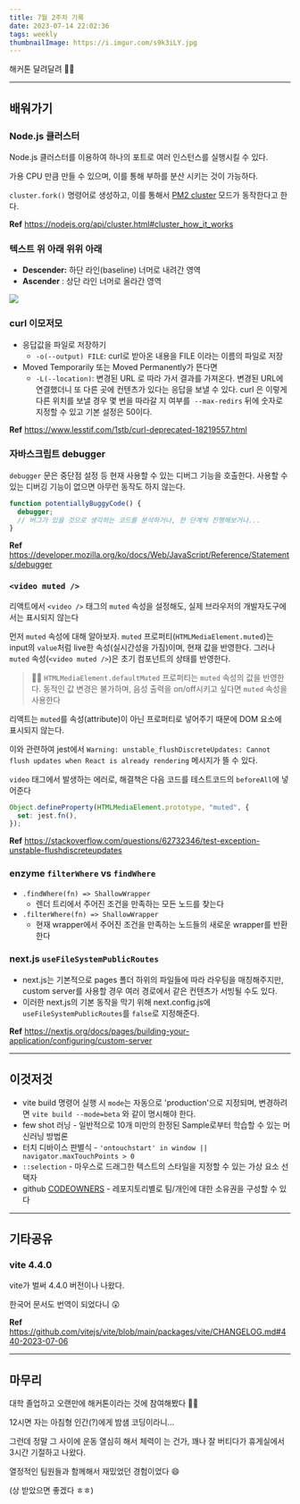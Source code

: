 ```yaml
---
title: 7월 2주차 기록
date: 2023-07-14 22:02:36
tags: weekly
thumbnailImage: https://i.imgur.com/s9k3iLY.jpg
---
```


해커톤 달려달려 🏃‍♀️

<!-- more -->

---

## 배워가기

### Node.js 클러스터

Node.js 클러스터를 이용하여 하나의 포트로 여러 인스턴스를 실행시킬 수 있다.

가용 CPU 만큼 만들 수 있으며, 이를 통해 부하를 분산 시키는 것이 가능하다.

`cluster.fork()` 명령어로 생성하고, 이를 통해서 [PM2 cluster](https://pm2.keymetrics.io/docs/usage/cluster-mode/) 모드가 동작한다고 한다.

**Ref** <https://nodejs.org/api/cluster.html#cluster_how_it_works>

### 텍스트 위 아래 위위 아래

- **Descender:** 하단 라인(baseline) 너머로 내려간 영역
- **Ascender** : 상단 라인 너머로 올라간 영역

<img src="01.png" />

### curl 이모저모

- 응답값을 파일로 저장하기
  - `-o(--output) FILE`: curl로 받아온 내용을 FILE 이라는 이름의 파일로 저장
- Moved Temporarily 또는 Moved Permanently가 뜬다면
  - `-L(--location)`: 변경된 URL 로 따라 가서 결과를 가져온다. 변경된 URL에 연결했더니 또 다른 곳에 컨텐츠가 있다는 응답을 보낼 수 있다. curl 은 이렇게 다른 위치를 보낼 경우 몇 번을 따라갈 지 여부를  `--max-redirs` 뒤에 숫자로 지정할 수 있고 기본 설정은 50이다.

**Ref** https://www.lesstif.com/1stb/curl-deprecated-18219557.html

### 자바스크립트 debugger

`debugger` 문은 중단점 설정 등 현재 사용할 수 있는 디버그 기능을 호출한다. 사용할 수있는 디버깅 기능이 없으면 아무런 동작도 하지 않는다.

```jsx
function potentiallyBuggyCode() {
  debugger;
  // 버그가 있을 것으로 생각하는 코드를 분석하거나, 한 단계씩 진행해보거나...
}
```

**Ref** https://developer.mozilla.org/ko/docs/Web/JavaScript/Reference/Statements/debugger

### `<video muted />`

리액트에서 `<video />` 태그의 `muted` 속성을 설정해도, 실제 브라우저의 개발자도구에서는 표시되지 않는다

먼저 `muted` 속성에 대해 알아보자. `muted` 프로퍼티(`HTMLMediaElement.muted`)는 input의 `value`처럼 live한 속성(실시간성을 가짐)이며, 현재 값을 반영한다. 그러나 `muted` 속성(`<video muted />`)은 초기 컴포넌트의 상태를 반영한다.

> 💁‍♀️ `HTMLMediaElement.defaultMuted` 프로퍼티는 `muted` 속성의 값을 반영한다. 동적인 값 변경은 불가하며, 음성 출력을 on/off시키고 싶다면 `muted` 속성을 사용한다

리액트는 `muted`를 속성(attribute)이 아닌 프로퍼티로 넣어주기 때문에 DOM 요소에 표시되지 않는다.

이와 관련하여 jest에서 `Warning: unstable_flushDiscreteUpdates: Cannot flush updates when React is already rendering` 메시지가 뜰 수 있다.

`video` 태그에서 발생하는 에러로, 해결책은 다음 코드를 테스트코드의 `beforeAll`에 넣어준다

```jsx
Object.defineProperty(HTMLMediaElement.prototype, "muted", {
  set: jest.fn(),
});
```

**Ref** https://stackoverflow.com/questions/62732346/test-exception-unstable-flushdiscreteupdates

### enzyme `filterWhere` vs `findWhere`

- `.findWhere(fn) => ShallowWrapper`
  - 렌더 트리에서 주어진 조건을 만족하는 모든 노드를 찾는다
- `.filterWhere(fn) => ShallowWrapper`
  - 현재 wrapper에서 주어진 조건을 만족하는 노드들의 새로운 wrapper를 반환한다

### next.js `useFileSystemPublicRoutes`

- next.js는 기본적으로 pages 폴더 하위의 파일들에 따라 라우팅을 매칭해주지만, custom server를 사용할 경우 여러 경로에서 같은 컨텐츠가 서빙될 수도 있다.
- 이러한 next.js의 기본 동작을 막기 위해 next.config.js에 `useFileSystemPublicRoutes`를 `false`로 지정해준다.

**Ref** https://nextjs.org/docs/pages/building-your-application/configuring/custom-server

---

## 이것저것

- vite build 명령어 실행 시 `mode`는 자동으로 'production'으로 지정되며, 변경하려면 `vite build --mode=beta` 와 같이 명시해야 한다.
- few shot 러닝 - 일반적으로 10개 미만의 한정된 Sample로부터 학습할 수 있는 머신러닝 방법론
- 터치 디바이스 판별식 - `'ontouchstart' in window || navigator.maxTouchPoints > 0`
- `::selection` - 마우스로 드래그한 텍스트의 스타일을 지정할 수 있는 가상 요소 선택자
- github [CODEOWNERS](https://docs.github.com/en/repositories/managing-your-repositorys-settings-and-features/customizing-your-repository/about-code-owners) - 레포지토리별로 팀/개인에 대한 소유권을 구성할 수 있다

---

## 기타공유

### vite 4.4.0

vite가 벌써 4.4.0 버전이나 나왔다.

한국어 문서도 번역이 되었다니 😲

**Ref** https://github.com/vitejs/vite/blob/main/packages/vite/CHANGELOG.md#440-2023-07-06

---

## 마무리

대학 졸업하고 오랜만에 해커톤이라는 것에 참여해봤다 🏃‍♀️

12시면 자는 아침형 인간(?)에게 밤샘 코딩이라니...

그런데 정말 그 사이에 운동 열심히 해서 체력이 는 건가, 꽤나 잘 버티다가 휴게실에서 3시간 기절하고 나왔다.

열정적인 팀원들과 함께해서 재밌었던 경험이었다 😄

(상 받았으면 좋겠다 ㅎㅎ)
